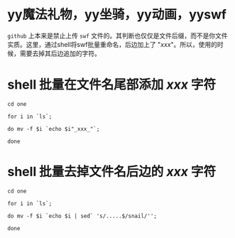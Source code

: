 # yy魔法礼物，yy坐骑，yy动画，yyswf

`github` 上本来是禁止上传 `swf` 文件的。其判断也仅仅是文件后缀，而不是你文件实质。这里，通过shell将swf批量重命名，后边加上了 "_xxx_"。所以，使用的时候，需要去掉其后边追加的字符。


# shell 批量在文件名尾部添加 _xxx_ 字符

```
cd one

for i in `ls`;

do mv -f $i `echo $i"_xxx_"`;

done
```

# shell 批量去掉文件名后边的 _xxx_ 字符

```
cd one

for i in `ls`;

do mv -f $i `echo $i | sed` 's/.....$/snail/'';

done
```
